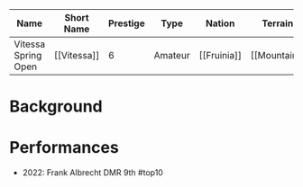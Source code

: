 | Name | Short Name | Prestige | Type | Nation | Terrain | Length |
|-----|------|------|-----|----|-----|-----|
| Vitessa Spring Open | [[Vitessa]] | 6 | Amateur | [[Fruinia]] | [[Mountain]] | 4 Stages

# Background

# Performances

* 2022: Frank Albrecht DMR 9th #top10
